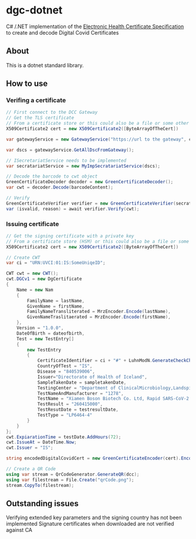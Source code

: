 # dgc-dotnet
C# /.NET implementation of the [Electronic Health Certificate Specification](https://github.com/ehn-digital-green-development/ehn-dgc-schema) to create and decode Digital Covid Certificates

## About
This is a dotnet standard library.

## How to use
### Verifing a certificate
```c#
// First connect to the DCC Gateway
// Get the TLS certificate 
// From a certificate store or this could also be a file or some other methods
X509Certificate2 cert = new X509Certificate2([ByteArrayOfTheCert])

var gatewayService = new GatewayService("https://url to the gateway", cert);

var dscs = gatewayService.GetAllDscFromGateway();

// ISecretariatService needs to be implemented
var secratariatService = new MyImpSecratariatService(dscs);

// Decode the barcode to cwt object
GreenCertificateDecoder decoder = new GreenCertificateDecoder();
var cwt = decoder.Decode(barcodeContent);

// Verify
GreenCertificateVerifier verifier = new GreenCertificateVerifier(secratariatService);
var (isvalid, reason) = await verifier.Verify(cwt);
```

### Issuing certificate

```c#
// Get the signing certificate with a private key
// From a certificate store (HSM) or this could also be a file or some other methods
X509Certificate2 cert = new X509Certificate2([ByteArrayOfTheCert])

// Create CWT
var ci = "URN:UVCI:01:IS:SomeUniqeID";

CWT cwt = new CWT();
cwt.DGCv1 = new DgCertificate
{
    Name = new Nam
    {
        FamilyName = lastName,
        GivenName = firstName,
        FamilyNameTransliterated = MrzEncoder.Encode(lastName),
        GivenNameTraslitaerated = MrzEncoder.Encode(firstName),
    },
    Version = "1.0.0",
    DateOfBirth = dateofbirth,
    Test = new TestEntry[]
    {
        new TestEntry
        {
            CertificateIdentifier = ci + "#" + LuhnModN.GenerateCheckCharacter(ci),
            CountryOfTest = "IS",
            Disease = "840539006",
            Issuer="Directorate of Health of Iceland",
            SampleTakenDate = sampletakenDate,
            TestingCenter = "Department of ClinicalMicrobiology,Landspitali",
            TestNameAndManufacturer = "1278",
            TestName = "Xiamen Boson Biotech Co. Ltd, Rapid SARS-CoV-2 Antigen Test Card",
            TestResult = "260415000",
            TestResutDate = testresultDate,
            TestType = "LP6464-4"
        }
    }
};
cwt.ExpiarationTime = testDate.AddHours(72);
cwt.IssueAt = DateTime.Now;
cwt.Issuer = "IS";

string encodedDigitalCovidCert = new GreenCertificateEncoder(cert).Encode(cwt);

// Create a QR Code
using var stream = QrCodeGenerator.GenerateQR(dcc);
using var filestream = File.Create("qrCode.png");
stream.CopyTo(filestream);
```

## Outstanding issues
Verifying extended key parameters and the signing country has not been implemented
Signature certificates when downloaded are not verified against CA

